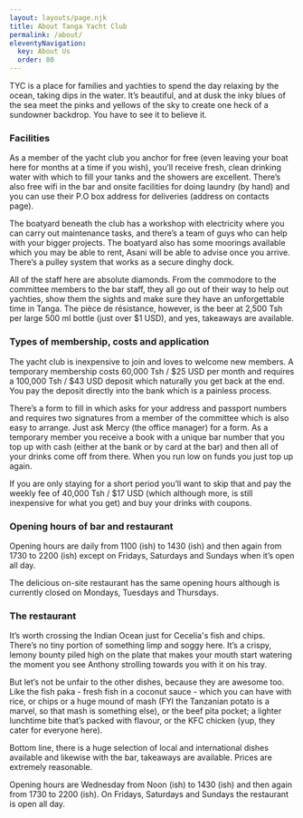 ```yaml
---
layout: layouts/page.njk
title: About Tanga Yacht Club
permalink: /about/
eleventyNavigation:
  key: About Us
  order: 80
---
```

TYC is a place for families and yachties to spend the day relaxing by the ocean, taking dips in the water.  It’s beautiful, and at dusk the inky blues of the sea meet the pinks and yellows of the sky to create one heck of a sundowner backdrop.  You have to see it to believe it. 

### Facilities

As a member of the yacht club you anchor for free (even leaving your boat here for months at a time if you wish), you’ll receive fresh, clean drinking water with which to fill your tanks and the showers are excellent.  There’s also free wifi in the bar and onsite facilities for doing laundry (by hand) and you can use their P.O box address for deliveries (address on contacts page).  

The boatyard beneath the club has a workshop with electricity where you can carry out maintenance tasks, and there’s a team of guys who can help with your bigger projects.  The boatyard also has some moorings available which you may be able to rent, Asani will be able to advise once you arrive.  There’s a pulley system that works as a secure dinghy dock.

All of the staff here are absolute diamonds.  From the commodore to the committee members to the bar staff, they all go out of their way to help out yachties, show them the sights and make sure they have an unforgettable time in Tanga.  The pièce de résistance, however, is the beer at 2,500 Tsh per large 500 ml bottle (just over $1 USD), and yes, takeaways are available.  

### Types of membership, costs and application

The yacht club is inexpensive to join and loves to welcome new members.  A temporary membership costs 60,000 Tsh / $25 USD per month and requires a 100,000 Tsh / $43 USD deposit which naturally you get back at the end.  You pay the deposit directly into the bank which is a painless process.

There’s a form to fill in which asks for your address and passport numbers and requires two signatures from a member of the committee which is also easy to arrange.  Just ask Mercy (the office manager) for a form.  As a temporary member you receive a book with a unique bar number that you top up with cash (either at the bank or by card at the bar) and then all of your drinks come off from there.  When you run low on funds you just top up again.

If you are only staying for a short period you’ll want to skip that and pay the weekly fee of 40,000 Tsh / $17 USD (which although more, is still inexpensive for what you get) and buy your drinks with coupons. 

### Opening hours of bar and restaurant

Opening hours are daily from 1100 (ish) to 1430 (ish) and then again from 1730 to 2200 (ish) except on Fridays, Saturdays and Sundays when it’s open all day.

The delicious on-site restaurant has the same opening hours although is currently closed on Mondays, Tuesdays and Thursdays. 

### The restaurant

It’s worth crossing the Indian Ocean just for Cecelia's fish and chips.  There’s no tiny portion of something limp and soggy here.  It’s a crispy, lemony bounty piled high on the plate that makes your mouth start watering the moment you see Anthony strolling towards you with it on his tray. 

But let’s not be unfair to the other dishes, because they are awesome too.  Like the fish paka - fresh fish in a coconut sauce - which you can have with rice, or chips or a huge mound of mash (FYI the Tanzanian potato is a marvel, so that mash is something else), or the beef pita pocket; a lighter lunchtime bite that’s packed with flavour, or the KFC chicken (yup, they cater for everyone here).  

Bottom line, there is a huge selection of local and international dishes available and likewise with the bar, takeaways are available.  Prices are extremely reasonable.  

Opening hours are Wednesday from Noon (ish) to 1430 (ish) and then again from 1730 to 2200 (ish). On Fridays, Saturdays and Sundays the restaurant is open all day.